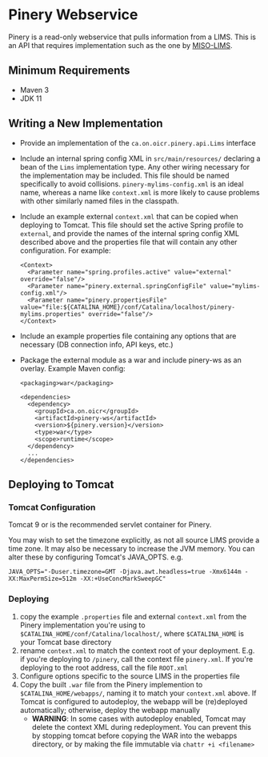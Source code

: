 # Pinery Webservice

Pinery is a read-only webservice that pulls information from a LIMS. This is an API that requires
implementation such as the one by [MISO-LIMS](https://github.com/miso-lims/miso-lims/tree/develop/pinery-miso).

## Minimum Requirements

* Maven 3
* JDK 11

## Writing a New Implementation

* Provide an implementation of the `ca.on.oicr.pinery.api.Lims` interface
* Include an internal spring config XML in `src/main/resources/` declaring a bean of the `Lims`
  implementation type. Any other wiring necessary for the implementation may be included. This file
  should be named specifically to avoid collisions. `pinery-mylims-config.xml` is an ideal name,
  whereas a name like `context.xml` is more likely to cause problems with other similarly named
  files in the classpath.
* Include an example external `context.xml` that can be copied when deploying to Tomcat. This file
  should set the active Spring profile to `external`, and provide the names of the internal spring
  config XML described above and the properties file that will contain any other configuration. For
  example:

  ```
  <Context>
    <Parameter name="spring.profiles.active" value="external" override="false"/>
    <Parameter name="pinery.external.springConfigFile" value="mylims-config.xml"/>
    <Parameter name="pinery.propertiesFile" value="file:${CATALINA_HOME}/conf/Catalina/localhost/pinery-mylims.properties" override="false"/>
  </Context>
  ```

* Include an example properties file containing any options that are necessary (DB connection info,
  API keys, etc.)
* Package the external module as a war and include pinery-ws as an overlay. Example Maven config:

    ```
    <packaging>war</packaging>

    <dependencies>
      <dependency>
        <groupId>ca.on.oicr</groupId>
        <artifactId>pinery-ws</artifactId>
        <version>${pinery.version}</version>
        <type>war</type>
        <scope>runtime</scope>
      </dependency>
      ...
    </dependencies>
    ```

## Deploying to Tomcat

### Tomcat Configuration

Tomcat 9 or is the recommended servlet container for Pinery.

You may wish to set the timezone explicitly, as not all source LIMS provide a time zone. It may also
be necessary to increase the JVM memory. You can alter these by configuring Tomcat's JAVA_OPTS. e.g.

```
JAVA_OPTS="-Duser.timezone=GMT -Djava.awt.headless=true -Xmx6144m -XX:MaxPermSize=512m -XX:+UseConcMarkSweepGC"
```

### Deploying

1. copy the example `.properties` file and external `context.xml` from the Pinery implementation
   you're using to `$CATALINA_HOME/conf/Catalina/localhost/`, where `$CATALINA_HOME` is your Tomcat
   base directory
2. rename `context.xml` to match the context root of your deployment. E.g. if you're deploying to
   `/pinery`, call the context file `pinery.xml`. If you're deploying to the root address, call the
   file `ROOT.xml`
3. Configure options specific to the source LIMS in the properties file
4. Copy the built `.war` file from the Pinery implemention to `$CATALINA_HOME/webapps/`, naming it
   to match your `context.xml` above. If Tomcat is configured to autodeploy, the webapp will be
   (re)deployed automatically; otherwise, deploy the webapp manually
   * **WARNING**: In some cases with autodeploy enabled, Tomcat may delete the context XML during redeployment.
     You can prevent this by stopping tomcat before copying the WAR into the webapps directory, or by making the
     file immutable via `chattr +i <filename>`
